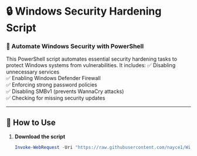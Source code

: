 # 🔒 Windows Security Hardening Script
### 🚀 Automate Windows Security with PowerShell

This PowerShell script automates essential security hardening tasks to protect Windows systems from vulnerabilities. It includes:
✅ Disabling unnecessary services  
✅ Enabling Windows Defender Firewall  
✅ Enforcing strong password policies  
✅ Disabling SMBv1 (prevents WannaCry attacks)  
✅ Checking for missing security updates  

---

## 📌 How to Use
1. **Download the script**  
   ```powershell
   Invoke-WebRequest -Uri "https://raw.githubusercontent.com/nayce1/Windows-Security-Hardening/main/security_hardening.ps1" -OutFile "security_hardening.ps1"
